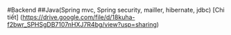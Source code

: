 #Backend
##Java(Spring mvc, Spring security, mailler, hibernate, jdbc)
[Chi tiết] (https://drive.google.com/file/d/18kuha-f2bwr_SPHSgDB7107nHXJ7R4bg/view?usp=sharing)
